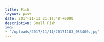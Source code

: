 ```yaml
---
title: Fish
layout: post
date: 2017-11-13 21:10:48 +0000
description: Small Fish
img:
- "/uploads/2017/11/14/20171103_083400.jpg"
---
```

